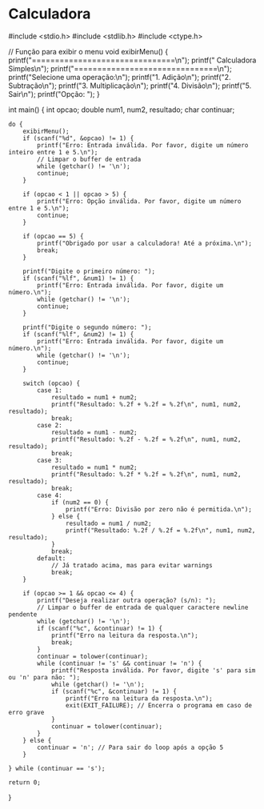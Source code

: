 # Calculadora

#include <stdio.h>
#include <stdlib.h>
#include <ctype.h>

// Função para exibir o menu
void exibirMenu() {
    printf("===============================\n");
    printf("       Calculadora Simples\n");
    printf("===============================\n");
    printf("Selecione uma operação:\n");
    printf("1. Adição\n");
    printf("2. Subtração\n");
    printf("3. Multiplicação\n");
    printf("4. Divisão\n");
    printf("5. Sair\n");
    printf("Opção: ");
}

int main() {
    int opcao;
    double num1, num2, resultado;
    char continuar;

    do {
        exibirMenu();
        if (scanf("%d", &opcao) != 1) {
            printf("Erro: Entrada inválida. Por favor, digite um número inteiro entre 1 e 5.\n");
            // Limpar o buffer de entrada
            while (getchar() != '\n');
            continue;
        }

        if (opcao < 1 || opcao > 5) {
            printf("Erro: Opção inválida. Por favor, digite um número entre 1 e 5.\n");
            continue;
        }

        if (opcao == 5) {
            printf("Obrigado por usar a calculadora! Até a próxima.\n");
            break;
        }

        printf("Digite o primeiro número: ");
        if (scanf("%lf", &num1) != 1) {
            printf("Erro: Entrada inválida. Por favor, digite um número.\n");
            while (getchar() != '\n');
            continue;
        }

        printf("Digite o segundo número: ");
        if (scanf("%lf", &num2) != 1) {
            printf("Erro: Entrada inválida. Por favor, digite um número.\n");
            while (getchar() != '\n');
            continue;
        }

        switch (opcao) {
            case 1:
                resultado = num1 + num2;
                printf("Resultado: %.2f + %.2f = %.2f\n", num1, num2, resultado);
                break;
            case 2:
                resultado = num1 - num2;
                printf("Resultado: %.2f - %.2f = %.2f\n", num1, num2, resultado);
                break;
            case 3:
                resultado = num1 * num2;
                printf("Resultado: %.2f * %.2f = %.2f\n", num1, num2, resultado);
                break;
            case 4:
                if (num2 == 0) {
                    printf("Erro: Divisão por zero não é permitida.\n");
                } else {
                    resultado = num1 / num2;
                    printf("Resultado: %.2f / %.2f = %.2f\n", num1, num2, resultado);
                }
                break;
            default:
                // Já tratado acima, mas para evitar warnings
                break;
        }

        if (opcao >= 1 && opcao <= 4) {
            printf("Deseja realizar outra operação? (s/n): ");
            // Limpar o buffer de entrada de qualquer caractere newline pendente
            while (getchar() != '\n');
            if (scanf("%c", &continuar) != 1) {
                printf("Erro na leitura da resposta.\n");
                break;
            }
            continuar = tolower(continuar);
            while (continuar != 's' && continuar != 'n') {
                printf("Resposta inválida. Por favor, digite 's' para sim ou 'n' para não: ");
                while (getchar() != '\n');
                if (scanf("%c", &continuar) != 1) {
                    printf("Erro na leitura da resposta.\n");
                    exit(EXIT_FAILURE); // Encerra o programa em caso de erro grave
                }
                continuar = tolower(continuar);
            }
        } else {
            continuar = 'n'; // Para sair do loop após a opção 5
        }

    } while (continuar == 's');

    return 0;
}

